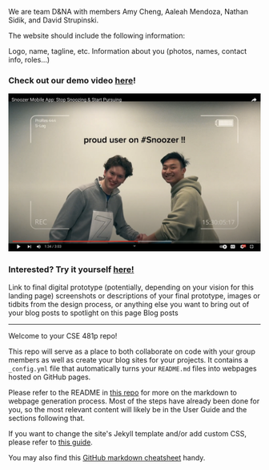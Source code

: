 We are team D&NA with members Amy Cheng, Aaleah Mendoza, Nathan Sidik, and David Strupinski. 

The website should include the following information:

Logo, name, tagline, etc.
Information about you (photos, names, contact info, roles…)

### Check out our demo video [here](https://www.youtube.com/watch?v=mNdaqW95iM8)!

[![thumbnail](thumbnail.png)](https://www.youtube.com/watch?v=mNdaqW95iM8)

### Interested? Try it yourself [here!](https://uwsocialcomputing.github.io/D-NA/)


Link to final digital prototype
(potentially, depending on your vision for this landing page) screenshots or descriptions of your final prototype, images or tidbits from the design process, or anything else you want to bring out of your blog posts to spotlight on this page
Blog posts

----
Welcome to your CSE 481p repo! 

This repo will serve as a place to both collaborate on code with your group members as well as create your blog sites for your projects. It contains a `_config.yml` file that automatically turns your `README.md` files into webpages hosted on GitHub pages. 

Please refer to the README in [this repo](https://github.com/nicolas-van/easy-markdown-to-github-pages) for more on the markdown to webpage generation process. Most of the steps have already been done for you, so the most relevant content will likely be in the User Guide and the sections following that. 

If you want to change the site's Jekyll template and/or add custom CSS, please refer to [this guide](https://docs.github.com/en/pages/setting-up-a-github-pages-site-with-jekyll/adding-a-theme-to-your-github-pages-site-using-jekyll).

You may also find this [GitHub markdown cheatsheet](https://www.markdownguide.org/cheat-sheet) handy.
